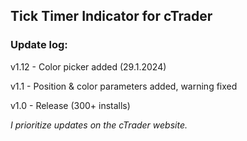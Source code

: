 ## Tick Timer Indicator for cTrader


### Update log:

v1.12 - Color picker added (29.1.2024)

v1.1 - Position & color parameters added, warning fixed

v1.0 - Release (300+ installs)

_I prioritize updates on the cTrader website._
